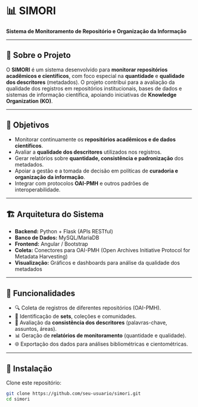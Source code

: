 # 📊 SIMORI
**Sistema de Monitoramento de Repositório e Organização da Informação**

---

## 📌 Sobre o Projeto
O **SIMORI** é um sistema desenvolvido para **monitorar repositórios acadêmicos e científicos**, com foco especial na **quantidade** e **qualidade dos descritores** (metadados).
O projeto contribui para a avaliação da qualidade dos registros em repositórios institucionais, bases de dados e sistemas de informação científica, apoiando iniciativas de **Knowledge Organization (KO)**.

---

## 🎯 Objetivos
- Monitorar continuamente os **repositórios acadêmicos e de dados científicos**.
- Avaliar a **qualidade dos descritores** utilizados nos registros.
- Gerar relatórios sobre **quantidade, consistência e padronização** dos metadados.
- Apoiar a gestão e a tomada de decisão em políticas de **curadoria e organização da informação**.
- Integrar com protocolos **OAI-PMH** e outros padrões de interoperabilidade.

---

## 🏗️ Arquitetura do Sistema
- **Backend:** Python + Flask (APIs RESTful)
- **Banco de Dados:** MySQL/MariaDB
- **Frontend:** Angular / Bootstrap
- **Coleta:** Conectores para OAI-PMH (Open Archives Initiative Protocol for Metadata Harvesting)
- **Visualização:** Gráficos e dashboards para análise da qualidade dos metadados

---

## 🔑 Funcionalidades
- 🔍 Coleta de registros de diferentes repositórios (OAI-PMH).
- 📑 Identificação de **sets**, coleções e comunidades.
- 🧩 Avaliação da **consistência dos descritores** (palavras-chave, assuntos, áreas).
- 📊 Geração de **relatórios de monitoramento** (quantidade e qualidade).
- 🌐 Exportação dos dados para análises bibliométricas e cientométricas.

---

## 🚀 Instalação
Clone este repositório:

```bash
git clone https://github.com/seu-usuario/simori.git
cd simori
